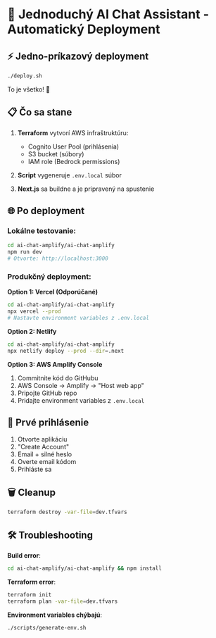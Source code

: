 # 🚀 Jednoduchý AI Chat Assistant - Automatický Deployment

## ⚡ Jedno-príkazový deployment

```bash
./deploy.sh
```

To je všetko! 🎉

## 📋 Čo sa stane

1. **Terraform** vytvorí AWS infraštruktúru:
   - Cognito User Pool (prihlásenia)
   - S3 bucket (súbory)
   - IAM role (Bedrock permissions)

2. **Script** vygeneruje `.env.local` súbor

3. **Next.js** sa buildne a je pripravený na spustenie

## 🌐 Po deployment

### Lokálne testovanie:
```bash
cd ai-chat-amplify/ai-chat-amplify
npm run dev
# Otvorte: http://localhost:3000
```

### Produkčný deployment:

**Option 1: Vercel (Odporúčané)**
```bash
cd ai-chat-amplify/ai-chat-amplify
npx vercel --prod
# Nastavte environment variables z .env.local
```

**Option 2: Netlify**
```bash
cd ai-chat-amplify/ai-chat-amplify
npx netlify deploy --prod --dir=.next
```

**Option 3: AWS Amplify Console**
1. Commitnite kód do GitHubu
2. AWS Console → Amplify → "Host web app"
3. Pripojte GitHub repo
4. Pridajte environment variables z `.env.local`

## 🔐 Prvé prihlásenie

1. Otvorte aplikáciu
2. "Create Account" 
3. Email + silné heslo
4. Overte email kódom
5. Prihláste sa

## 🗑️ Cleanup

```bash
terraform destroy -var-file=dev.tfvars
```

## 🛠️ Troubleshooting

**Build error**: 
```bash
cd ai-chat-amplify/ai-chat-amplify && npm install
```

**Terraform error**:
```bash
terraform init
terraform plan -var-file=dev.tfvars
```

**Environment variables chýbajú**:
```bash
./scripts/generate-env.sh
```